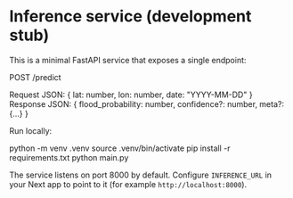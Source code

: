 # Inference service (development stub)

This is a minimal FastAPI service that exposes a single endpoint:

POST /predict

Request JSON: { lat: number, lon: number, date: "YYYY-MM-DD" }
Response JSON: { flood_probability: number, confidence?: number, meta?: {...} }

Run locally:

python -m venv .venv
source .venv/bin/activate
pip install -r requirements.txt
python main.py

The service listens on port 8000 by default. Configure `INFERENCE_URL` in your Next app to point to it (for example `http://localhost:8000`).
